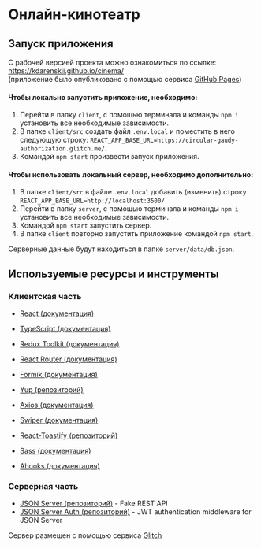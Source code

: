 # Онлайн-кинотеатр

## Запуск приложения

С рабочей версией проекта можно ознакомиться по ссылке: https://kdarenskii.github.io/cinema/                        
(приложение было опубликовано с помощью сервиса [GitHub Pages](https://pages.github.com/))

#### Чтобы локально запустить приложение, необходимо:

1.  Перейти в папку `client`, с помощью терминала и команды `npm i` установить все необходимые зависимости.
2.  В папке `client/src` создать файл `.env.local` и поместить в него следующую строку: `REACT_APP_BASE_URL=https://circular-gaudy-authorization.glitch.me/`.
3.  Командой `npm start` произвести запуск приложения.

#### Чтобы использовать локальный сервер, необходимо дополнительно:

1. В папке `client/src` в файле `.env.local` добавить (изменить) строку `REACT_APP_BASE_URL=http://localhost:3500/`
2. Перейти в папку `server`, с помощью терминала и команды `npm i` установить все необходимые зависимости.
3. Командой `npm start` запустить сервер.
4. В папке `client` повторно запустить приложение командой `npm start`.

Серверные данные будут находиться в папке `server/data/db.json`.

## Используемые ресурсы и инструменты

### Клиентская часть

-   [React (документация)](https://reactjs.org/docs/getting-started.html)

-   [TypeScript (документация)](https://www.typescriptlang.org/docs/)

-   [Redux Toolkit (документация)](https://redux-toolkit.js.org/)

-   [React Router (документация)](https://reactrouter.com/en/main)

-   [Formik (документация)](https://formik.org/docs/overview)

-   [Yup (репозиторий)](https://github.com/jquense/yup)

-   [Axios (документация)](https://axios-http.com/ru/docs/intro)

-   [Swiper (документация)](https://swiperjs.com/react#usage)

-   [React-Toastify (репозиторий)](https://github.com/fkhadra/react-toastify)

-   [Sass (документация)](https://sass-lang.com/documentation/)

-   [Ahooks (документация)](https://ahooks.js.org/guide)

### Серверная часть

-   [JSON Server (репозиторий)](https://github.com/typicode/json-server) - Fake REST API
-   [JSON Server Auth (репозиторий)](https://github.com/jeremyben/json-server-auth) - JWT authentication middleware for JSON Server

Cервер размещен с помощью сервиса [Glitch](https://glitch.com/)
